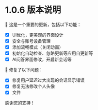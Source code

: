 # 1.0.6 版本说明

🧪 这是一个重要的更新，包括以下功能：

- [x] UI优化，更美观的界面设计
- [x] 安全与账号设备管理
- [x] 添加流畅模式（关闭动画）
- [x] 初始化自动检查、忽略更新等应用自更新等
- [x] AI问答界面修改，开启新会话等

🔨 修复了以下问题：

- [x] 修复用户延迟过大出现的会话显示错误
- [x] 修复无法修改个人头像
- [x] 文件

感谢您的支持！
